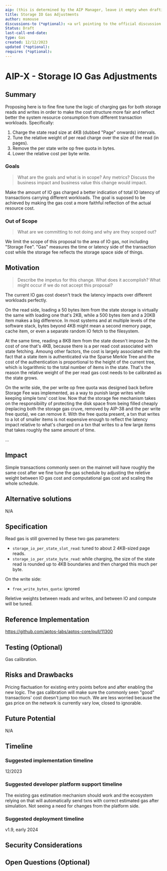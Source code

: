 ```yaml
---
aip: (this is determined by the AIP Manager, leave it empty when drafting)
title: Storage IO Gas Adjustments
author: msmouse
discussions-to (*optional): <a url pointing to the official discussion thread>
Status: Draft
last-call-end-date:
type: Gas
created: 12/12/2023
updated (*optional):
requires (*optional):
---
```


# AIP-X - Storage IO Gas Adjustments
  
## Summary

Proposing here is to fine fine tune the logic of charging gas for both storage reads and writes in order to make the cost structure more fair and reflect better the system resource consumption from different transaction workloads. Specifically:

1. Charge the state read size at 4KB (dubbed "Page" onwards) intervals.
2. Tune the relative weight of per read charge over the size of the read (in pages).
3. Remove the per state write op free quota in bytes.
4. Lower the relative cost per byte write.


### Goals

 > What are the goals and what is in scope? Any metrics?
 > Discuss the business impact and business value this change would impact.

Make the amount of IO gas charged a better indication of total IO latency of transactions carrying different workloads. The goal is suposed to be achieved by making the gas cost a more faithful reflection of the actual resource cost.


### Out of Scope

 > What are we committing to not doing and why are they scoped out?

We limit the scope of this proposal to the area of IO gas, not including "Storage Fee". "Gas" measures the time or latency side of the transaction cost while the storage fee reflects the storage space side of things.

## Motivation

 > Describe the impetus for this change. What does it accomplish?
 > What might occur if we do not accept this proposal?
 
The current IO gas cost doesn't track the latency impacts over different workloads perfectly.

On the read side, loading a 50 bytes item from the state storage is virtually the same with loading one that's 2KB, while a 500 bytes item and a 20KB item makes a big difference. In most systems and at multiple levels of the software stack, bytes beyond 4KB might mean a second memory page, cache item, or even a separate random IO fetch to the filesystem.

At the same time, reading a 8KB item from the state doesn't impose 2x the cost of one that's 4KB, because there is a per read cost associated with state fetching. Amoung other factors, the cost is largely associated with the fact that a state item is authenticated via the Sparse Merkle Tree and the cost of the authentication is proportional to the height of the current tree, which is logarithmic to the total number of items in the state. That's the reason the relative weight of the per read gas cost needs to be calibrated as the state grows.

On the write side, the per write op free quota was designed back before Storage Fee was implemented, as a way to punish large writes while keeping simple txns' cost low. Now that the storage fee mechanism takes on the responsibiilty of protecting the disk space from being filled cheaply (replacing both the storage gas cruve, removed by AIP-38 and the per write free quota), we can remove it. With the free quota present, a txn that writes to a lot of smaller items is not expensive enough to reflect the latency impact relative to what's charged on a txn that writes to a few large items that takes roughly the same amount of time.

...

## Impact

Simple transactions commonly seen on the mainnet will have roughly the same cost after we fine tune the gas schedule by adjusting the reletive weight between IO gas cost and computational gas cost and scaling the whole schedule.

## Alternative solutions

N/A

## Specification

Read gas is still governed by these two gas parameters:
* `storage_io_per_state_slot_read`: tuned to about 2 4KB-sized page reads.
* `storage_io_per_state_byte_read`: while charging, the size of the state read is rounded up to 4KB boundaries and then charged this much per byte.

On the write side:
* `free_write_bytes_quota`: ignored

Reletive weights between reads and writes, and between IO and compute will be tuned.

## Reference Implementation

https://github.com/aptos-labs/aptos-core/pull/11300

## Testing (Optional)

Gas calibration.

## Risks and Drawbacks

Pricing flactuation for existing entry points before and after enabling the new logic. The gas calibration will make sure the commonly seen "good" transactions' cost doesn't jump too much.
We are less worried because the gas price on the network is currently vary low, closed to ignorable.

## Future Potential

N/A

## Timeline

### Suggested implementation timeline

12/2023

### Suggested developer platform support timeline

The existing gas estimation mechanism should work and the ecosystem relying on that will automatically send txns with correct estimated gas after simulation. Not seeing a need for changes from the platform side.

### Suggested deployment timeline

v1.9, early 2024


## Security Considerations



## Open Questions (Optional)


